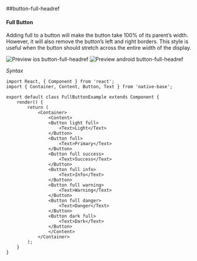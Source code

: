 ##button-full-headref
#### Full Button

Adding full to a button will make the button take 100% of its parent’s width. However, it will also remove the button’s left and right borders. This style is useful when the button should stretch across the entire width of the display.


![Preview ios button-full-headref](https://github.com/GeekyAnts/NativeBase-KitchenSink/raw/master/screenshots/ios/fullButtons.png)
![Preview android button-full-headref](https://github.com/GeekyAnts/NativeBase-KitchenSink/raw/master/screenshots/android/fullButtons.png)

*Syntax*

<pre class="line-numbers"><code class="language-jsx">import React, { Component } from 'react';
import { Container, Content, Button, Text } from 'native-base';
​
export default class FullButtonExample extends Component {
    render() {
        return (
            &lt;Container>
                &lt;Content>
                &lt;Button light full>
                    &lt;Text>Light&lt;/Text>
                &lt;/Button>
                &lt;Button full>
                    &lt;Text>Primary&lt;/Text>
                &lt;/Button>
                &lt;Button full success>
                    &lt;Text>Success&lt;/Text>
                &lt;/Button>
                &lt;Button full info>
                    &lt;Text>Info&lt;/Text>
                &lt;/Button>
                &lt;Button full warning>
                    &lt;Text>Warning&lt;/Text>
                &lt;/Button>
                &lt;Button full danger>
                    &lt;Text>Danger&lt;/Text>
                &lt;/Button>
                &lt;Button dark full>
                    &lt;Text>Dark&lt;/Text>
                &lt;/Button>
                &lt;/Content>
            &lt;/Container>
        );
    }
}</code></pre><br />
